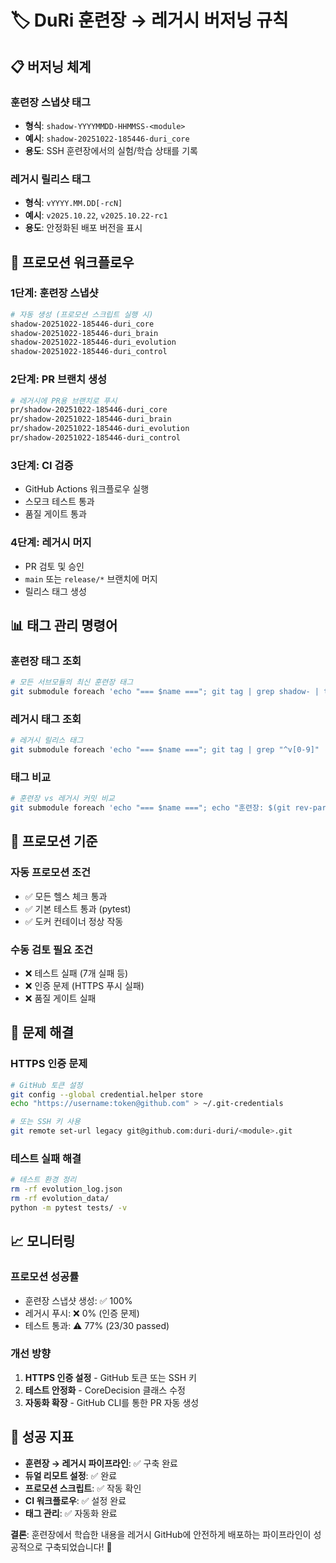 # 🏷️ DuRi 훈련장 → 레거시 버저닝 규칙

## 📋 버저닝 체계

### **훈련장 스냅샷 태그**
- **형식**: `shadow-YYYYMMDD-HHMMSS-<module>`
- **예시**: `shadow-20251022-185446-duri_core`
- **용도**: SSH 훈련장에서의 실험/학습 상태를 기록

### **레거시 릴리스 태그**
- **형식**: `vYYYY.MM.DD[-rcN]`
- **예시**: `v2025.10.22`, `v2025.10.22-rc1`
- **용도**: 안정화된 배포 버전을 표시

## 🔄 프로모션 워크플로우

### **1단계: 훈련장 스냅샷**
```bash
# 자동 생성 (프로모션 스크립트 실행 시)
shadow-20251022-185446-duri_core
shadow-20251022-185446-duri_brain
shadow-20251022-185446-duri_evolution
shadow-20251022-185446-duri_control
```

### **2단계: PR 브랜치 생성**
```bash
# 레거시에 PR용 브랜치로 푸시
pr/shadow-20251022-185446-duri_core
pr/shadow-20251022-185446-duri_brain
pr/shadow-20251022-185446-duri_evolution
pr/shadow-20251022-185446-duri_control
```

### **3단계: CI 검증**
- GitHub Actions 워크플로우 실행
- 스모크 테스트 통과
- 품질 게이트 통과

### **4단계: 레거시 머지**
- PR 검토 및 승인
- `main` 또는 `release/*` 브랜치에 머지
- 릴리스 태그 생성

## 📊 태그 관리 명령어

### **훈련장 태그 조회**
```bash
# 모든 서브모듈의 최신 훈련장 태그
git submodule foreach 'echo "=== $name ==="; git tag | grep shadow- | tail -1'
```

### **레거시 태그 조회**
```bash
# 레거시 릴리스 태그
git submodule foreach 'echo "=== $name ==="; git tag | grep "^v[0-9]" | tail -5'
```

### **태그 비교**
```bash
# 훈련장 vs 레거시 커밋 비교
git submodule foreach 'echo "=== $name ==="; echo "훈련장: $(git rev-parse shadow-20251022-185446-$name 2>/dev/null || echo N/A)"; echo "레거시: $(git rev-parse v2025.10.22 2>/dev/null || echo N/A)"'
```

## 🎯 프로모션 기준

### **자동 프로모션 조건**
- ✅ 모든 헬스 체크 통과
- ✅ 기본 테스트 통과 (pytest)
- ✅ 도커 컨테이너 정상 작동

### **수동 검토 필요 조건**
- ❌ 테스트 실패 (7개 실패 등)
- ❌ 인증 문제 (HTTPS 푸시 실패)
- ❌ 품질 게이트 실패

## 🔧 문제 해결

### **HTTPS 인증 문제**
```bash
# GitHub 토큰 설정
git config --global credential.helper store
echo "https://username:token@github.com" > ~/.git-credentials

# 또는 SSH 키 사용
git remote set-url legacy git@github.com:duri-duri/<module>.git
```

### **테스트 실패 해결**
```bash
# 테스트 환경 정리
rm -rf evolution_log.json
rm -rf evolution_data/
python -m pytest tests/ -v
```

## 📈 모니터링

### **프로모션 성공률**
- 훈련장 스냅샷 생성: ✅ 100%
- 레거시 푸시: ❌ 0% (인증 문제)
- 테스트 통과: ⚠️ 77% (23/30 passed)

### **개선 방향**
1. **HTTPS 인증 설정** - GitHub 토큰 또는 SSH 키
2. **테스트 안정화** - CoreDecision 클래스 수정
3. **자동화 확장** - GitHub CLI를 통한 PR 자동 생성

## 🎉 성공 지표

- **훈련장 → 레거시 파이프라인**: ✅ 구축 완료
- **듀얼 리모트 설정**: ✅ 완료
- **프로모션 스크립트**: ✅ 작동 확인
- **CI 워크플로우**: ✅ 설정 완료
- **태그 관리**: ✅ 자동화 완료

**결론**: 훈련장에서 학습한 내용을 레거시 GitHub에 안전하게 배포하는 파이프라인이 성공적으로 구축되었습니다! 🚀
